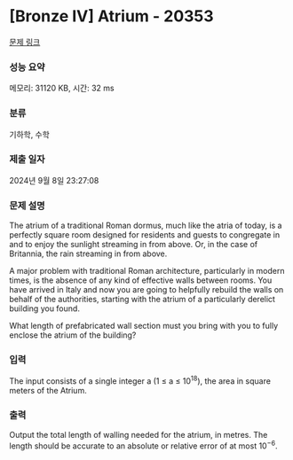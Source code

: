 # [Bronze IV] Atrium - 20353 

[문제 링크](https://www.acmicpc.net/problem/20353) 

### 성능 요약

메모리: 31120 KB, 시간: 32 ms

### 분류

기하학, 수학

### 제출 일자

2024년 9월 8일 23:27:08

### 문제 설명

<p>The atrium of a traditional Roman dormus, much like the atria of today, is a perfectly square room designed for residents and guests to congregate in and to enjoy the sunlight streaming in from above. Or, in the case of Britannia, the rain streaming in from above.</p>

<p>A major problem with traditional Roman architecture, particularly in modern times, is the absence of any kind of effective walls between rooms. You have arrived in Italy and now you are going to helpfully rebuild the walls on behalf of the authorities, starting with the atrium of a particularly derelict building you found.</p>

<p>What length of prefabricated wall section must you bring with you to fully enclose the atrium of the building?</p>

### 입력 

 <p>The input consists of a single integer a (1 ≤ a ≤ 10<sup>18</sup>), the area in square meters of the Atrium.</p>

### 출력 

 <p>Output the total length of walling needed for the atrium, in metres. The length should be accurate to an absolute or relative error of at most 10<sup>−6</sup>.</p>

